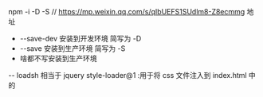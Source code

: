 <!--
 * @Author: guminqi
 * @Date: 2021-11-19 14:35:01
 * @LastEditTime: 2021-12-06 20:38:09
 * @LastEditors: guminqi
 * @Description:
-->

npm -i -D -S
// https://mp.weixin.qq.com/s/qIbUEFS1SUdlm8-Z8ecmmg 地址

- --save-dev 安装到开发环境 简写为 -D
- --save 安装到生产环境 简写为 -S
- 啥都不写安装到生产环境

-- loadsh 相当于 jquery
style-loader@1 :用于将 css 文件注入到 index.html 中的<style>标签上
css-loader@3 :用于处理 css 文件，使得能在 js 文件中引入使用@import
webpack@4
webpack-cli@3
sass-loader@8:解析 sass 成 css
node-sass@4:是 sass-loader 的一个依赖项
postcss-loader@4: 是一个 css 预处理器,为 css3 的属性添加前缀,提前使用 css 新特性,实现 css 模块化,防止 css 样式冲突。
autoprefixer@9:
sass-resources-loader@2 :sass 的全局变量注入
mini-css-extract-plugin@0.9.0 把 css 从 js 中抽离出来 4 用这个 1-3 用 extract-text-webpack-plugin
// 压缩 css
optimize-css-assets-webpack-plugin@5.0.4
// 压缩 js
uglifyjs-webpack-plugin@1
webpack 模块的加载思路
加载 main.js=>执行 webpackBootstrap=>*webpack_require*入口模块=>执行模块=>有其他模块=>是=>*webpack_require*其他模块=>执行
html-webpack-plugin@4 //动态注入 css/js 和生存 html 文件
module.rules 的参数:
use:为模块使用指定 loader,传入一个字符串数组,加载顺序从右往左
module.rules 的匹配规则:
{test:Conditaion}:匹配特定条件,一般提供正则表达式或正则表达式的数组,非必须
{include:Condition}:匹配特定条件,一般是提供一个字符串或者字符串数组,非必须
{include:Condition}:排除特定条件,一般是提供一个字符串或者字符串数组,非必须
{ and: [Condition] }：必须匹配数组中的所有条件
{ or: [Condition] }：匹配数组中任何一个条件
{ not: [Condition] }：必须排除这个条件

clean-webpack-plugin 有问题
